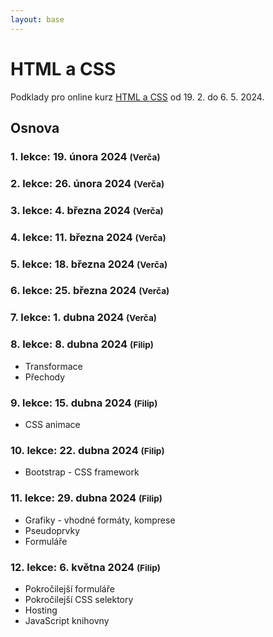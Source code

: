```yaml
---
layout: base
---
```


# HTML a CSS

Podklady pro online kurz [HTML a CSS](https://www.czechitas.cz/kurzy/html-a-css) od 19. 2. do 6. 5. 2024.

## Osnova

### 1. lekce: 19. února 2024 <small>(Verča)</small>

### 2. lekce: 26. února 2024 <small>(Verča)</small>

### 3. lekce: 4. března 2024 <small>(Verča)</small>

### 4. lekce: 11. března 2024 <small>(Verča)</small>

### 5. lekce: 18. března 2024 <small>(Verča)</small>

### 6. lekce: 25. března 2024 <small>(Verča)</small>

### 7. lekce: 1. dubna 2024 <small>(Verča)</small>

### 8. lekce: 8. dubna 2024 <small>(Filip)</small>

- Transformace
- Přechody

### 9. lekce: 15. dubna 2024 <small>(Filip)</small>

- CSS animace

### 10. lekce: 22. dubna 2024 <small>(Filip)</small>

- Bootstrap - CSS framework

### 11. lekce: 29. dubna 2024 <small>(Filip)</small>

- Grafiky - vhodné formáty, komprese
- Pseudoprvky
- Formuláře

### 12. lekce: 6. května 2024 <small>(Filip)</small>

- Pokročilejší formuláře
- Pokročilejší CSS selektory
- Hosting
- JavaScript knihovny
